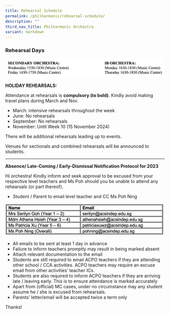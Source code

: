 ```yaml
---
title: Rehearsal Schedule
permalink: /philharmonic/rehearsal-schedule/
description: ""
third_nav_title: Philharmonic Orchestra
variant: markdown
---
```

### Rehearsal Days

![](/images/schedule.png)

**HOLIDAY REHEARSALS:**

Attendance at rehearsals is **compulsory (to bold)**. Kindly avoid making travel plans during March and Nov.

*   March: intensive rehearsals throughout the week
*   June: No rehearsals
*   September: No rehearsals
*   November: Until Week 10 (15 November 2024)

There will be additional rehearsals leading up to events.

Venues for sectionals and combined rehearsals will be announced to students.

* * *

**Absence/ Late-Coming / Early-Dismissal Notification Protocol for 2023**

Hi orchestra! Kindly inform and seek approval to be excused from your respective level teachers and Ms Poh should you be unable to attend any rehearsals (or part thereof).

*   Student / Parent to email level teacher and CC Ms Poh Ning

![](/images/schedule%202.png)

*   All emails to be sent at least 1 day in advance
*   Failure to inform teachers promptly may result in being marked absent
*   Attach relevant documentation to the email
*   Students are still required to email ACPO teachers if they are attending other school / CCA activities. ACPO teachers may require an excuse email from other activities’ teacher ICs.
*   Students are also required to inform ACPO teachers if they are arriving late / leaving early. This is to ensure attendance is marked accurately
*   Apart from (official) MC cases, under no circumstance may any student assume he / she is excused from rehearsals.
*   Parents’ letter/email will be accepted twice a term only

Thanks!